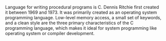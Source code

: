 Language for writing procedural programs is C. Dennis Ritchie first created it between 1969 and 1973.
It was primarily created as an operating system programming language. 
Low-level memory access, a small set of keywords, and a clean style are the three primary characteristics of the C programming language,
which makes it ideal for system programming like operating system or compiler development.
